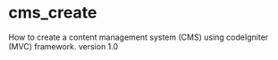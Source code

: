 # cms_create
How to create a content management system (CMS) using codeIgniter (MVC) framework.
version 1.0
